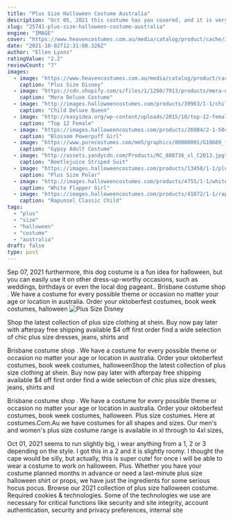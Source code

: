 ```yaml
---
title: "Plus Size Halloween Costume Australia"
description: "Oct 05, 2021 this costume has you covered, and it is very, very sexy. In a world where every plus-size costume seems to want you to cover up head-to-toe, this one offers a chance to do things differently. Available in 1x - 5x, this costume"
slug: "25741-plus-size-halloween-costume-australia"
engine: "IMAGE"
cover: "https://www.heavencostumes.com.au/media/catalog/product/cache/3ca7c4de79fd9294a778cbfdebc9dde4/l/a/la-86166x-leg-avenue-plus-size-royal-red-queen-of-hearts-alice-in-wonderland-fancy-dress-costume-back-r.jpg"
date: "2021-10-02T12:31:08.326Z"
author: "Ellen Lyons"
ratingValue: "2.2"
reviewCount: "7"
images:
  - image: "https://www.heavencostumes.com.au/media/catalog/product/cache/3ca7c4de79fd9294a778cbfdebc9dde4/l/a/la-86166x-leg-avenue-plus-size-royal-red-queen-of-hearts-alice-in-wonderland-fancy-dress-costume-back-r.jpg"
    caption: "Plus Size Disney"
  - image: "https://cdn.shopify.com/s/files/1/1260/7913/products/mera-deluxe-costume-for-kids-warner-bros-aquaman-rubies-kids-girls-dc_800x.jpg?v=1589429562"
    caption: "Mera Deluxe Costume"
  - image: "http://images.halloweencostumes.com/products/39963/1-1/child-deluxe-queen-of-hearts-costume.jpg"
    caption: "Child Deluxe Queen"
  - image: "http://easyidea.org/wp-content/uploads/2015/10/top-12-female-villian-costume-designs-unique-easy-halloween-party-day-project-12.jpg"
    caption: "Top 12 Female"
  - image: "https://images.halloweencostumes.com/products/26984/2-1-50408/blossom-powerpuff-girl-costume-alt2.jpg"
    caption: "Blossom Powerpuff Girl"
  - image: "https://www.purecostumes.com/mm5/graphics/00000001/G10669_full_1.jpg"
    caption: "Gypsy Adult Costume"
  - image: "http://assets.yandycdn.com/Products/RC_888736_xl_C2013.jpg"
    caption: "Beetlejuice Striped Suit"
  - image: "https://images.halloweencostumes.com/products/13458/1-1/plus-size-polar-bear-costume.jpg"
    caption: "Plus Size Polar"
  - image: "http://images.halloweencostumes.com/products/4755/1-1/white-flapper-girl-costume.jpg"
    caption: "White Flapper Girl"
  - image: "https://images.halloweencostumes.com/products/41872/1-1/rapunzel-classic-child-costume.jpg"
    caption: "Rapunzel Classic Child"
tags:
  - "plus"
  - "size"
  - "halloween"
  - "costume"
  - "australia"
draft: false
type: post
---
```


Sep 07, 2021 furthermore, this dog costume is a fun idea for halloween, but you can easily use it on other dress-up-worthy occasions, such as weddings, birthdays or even the local dog pageant.. Brisbane costume shop . We have a costume for every possible theme or occasion  no matter your age or location in australia. Order your oktoberfest costumes, book week costumes, halloween
![Plus Size Disney](https://www.heavencostumes.com.au/media/catalog/product/cache/3ca7c4de79fd9294a778cbfdebc9dde4/l/a/la-86166x-leg-avenue-plus-size-royal-red-queen-of-hearts-alice-in-wonderland-fancy-dress-costume-back-r.jpg "Plus Size Disney")

Shop the latest collection of plus size clothing at shein. Buy now pay later with afterpay free shipping available  $4 off first order  find a wide selection of chic plus size dresses, jeans, shirts and
<!--inArticleAds-->

<!--galleryOne-->

Brisbane costume shop . We have a costume for every possible theme or occasion  no matter your age or location in australia. Order your oktoberfest costumes, book week costumes, halloweenShop the latest collection of plus size clothing at shein. Buy now pay later with afterpay free shipping available  $4 off first order  find a wide selection of chic plus size dresses, jeans, shirts and
<!--inArticleAds-->

<!--galleryTwo-->

Brisbane costume shop . We have a costume for every possible theme or occasion  no matter your age or location in australia. Order your oktoberfest costumes, book week costumes, halloween. Plus size costumes. Here at costumes.Com.Au we have costumes for all shapes and sizes. Our men's and women's plus size costume range is available in xl through to 4xl sizes,
<!--galleryThree-->

Oct 01, 2021 seems to run slightly big, i wear anything from a 1, 2 or 3 depending on the style. I got this in a 2 and it is slightly roomy. I thought the cape would be silly, but actually, this is super cute! for once i will be able to wear a costume to work on halloween. Plus. Whether you have your costume planned months in advance or need a last-minute plus size halloween shirt or props, we have just the ingredients for some serious hocus pocus. Browse our 2021 collection of plus size halloween costume. Required cookies & technologies. Some of the technologies we use are necessary for critical functions like security and site integrity, account authentication, security and privacy preferences, internal site